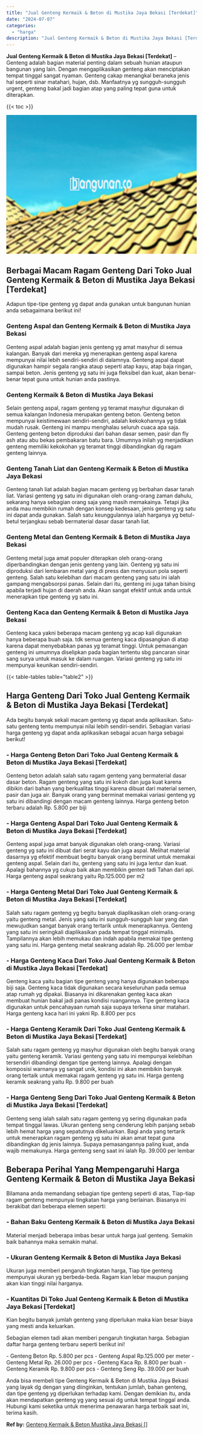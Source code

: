 ```yaml
---
title: "Jual Genteng Kermaik & Beton di Mustika Jaya Bekasi [Terdekat]"
date: "2024-07-07"
categories: 
  - "harga"
description: "Jual Genteng Kermaik & Beton di Mustika Jaya Bekasi [Terdekat]. Anda bisa membeli tipe Genteng Kermaik & Beton di Mustika Jaya Bekasi yang layak dg dengan ya..."
---
```


**Jual Genteng Kermaik & Beton di Mustika Jaya Bekasi \[Terdekat\]** – Genteng adalah bagian material penting dalam sebuah hunian ataupun bangunan yang lain. Dengan mengaplikasikan genteng akan menciptakan tempat tinggal sangat nyaman. Genteng cakap menangkal beraneka jenis hal seperti sinar matahari, hujan, dsb. Manfaatnya yg sungguh-sungguh urgent, genteng bakal jadi bagian atap yang paling tepat guna untuk diterapkan.

{{< toc >}}

![Jual Genteng Kermaik & Beton di Mustika Jaya Bekasi [Terdekat]](/images/genteng-minimalis-murah27.png)

## Berbagai Macam Ragam Genteng Dari Toko Jual Genteng Kermaik & Beton di Mustika Jaya Bekasi \[Terdekat\]

Adapun tipe-tipe genteng yg dapat anda gunakan untuk bangunan hunian anda sebagaimana berikut ini!

### Genteng Aspal dan Genteng Kermaik & Beton di Mustika Jaya Bekasi

Genteng aspal adalah bagian jenis genteng yg amat masyhur di semua kalangan. Banyak dari mereka yg menerapkan genteng aspal karena mempunyai nilai lebih sendiri-sendiri di dalamnya. Genteng aspal dapat digunakan hampir segala rangka ataup seperti atap kayu, atap baja ringan, sampai beton. Jenis genteng yg satu ini juga fleksibel dan kuat, akan benar-benar tepat guna untuk hunian anda pastinya.

### Genteng Kermaik & Beton di Mustika Jaya Bekasi

Selain genteng aspal, ragam genteng yg teramat masyhur digunakan di semua kalangan Indonesia merupakan genteng beton. Genteng beton mempunyai keistimewaan sendiri-sendiri, adalah kekokohannya yg tidak mudah rusak. Genteng ini mampu menghalau seluruh cuaca apa saja. Genteng genteng beton diproduksi dari bahan dasar semen, pasir dan fly ash atau abu bekas pembakaran batu bara. Umumnya inilah yg menjadikan genteng memiliki kekokohan yg teramat tinggi dibandingkan dg ragam genteng lainnya.

### Genteng Tanah Liat dan Genteng Kermaik & Beton di Mustika Jaya Bekasi

Genteng tanah liat adalah bagian macam genteng yg berbahan dasar tanah liat. Variasi genteng yg satu ini digunakan oleh orang-orang zaman dahulu, sekarang hanya sebagian orang saja yang masih memakainya. Tetapi jika anda mau membikin rumah dengan konsep kedesaan, jenis genteng yg satu ini dapat anda gunakan. Salah satu keunggulannya ialah harganya yg betul-betul terjangkau sebab bermaterial dasar dasar tanah liat.

### Genteng Metal dan Genteng Kermaik & Beton di Mustika Jaya Bekasi

Genteng metal juga amat populer diterapkan oleh orang-orang diperbandingkan dengan jenis genteng yang lain. Genteng yg satu ini diproduksi dari lembaran metal yang di press dan menyusun pola seperti genteng. Salah satu kelebihan dari macam genteng yang satu ini ialah gampang mengabsorpsi panas. Selain dari itu, genteng ini juga tahan bising apabila terjadi hujan di daerah anda. Akan sangat efektif untuk anda untuk menerapkan tipe genteng yg satu ini.

### Genteng Kaca dan Genteng Kermaik & Beton di Mustika Jaya Bekasi

Genteng kaca yakni beberapa macam genteng yg acap kali digunakan hanya beberapa buah saja. tdk semua genteng kaca dipasangkan di atap karena dapat menyebabkan panas yg teramat tinggi. Untuk pemasangan genteng ini umumnya diselipkan pada bagian tertentu sbg pancaran sinar sang surya untuk masuk ke dalam ruangan. Variasi genteng yg satu ini mempunyai keunikan sendiri-sendiri.

{{< table-tables table="table2" >}}

## Harga Genteng Dari Toko Jual Genteng Kermaik & Beton di Mustika Jaya Bekasi \[Terdekat\]

Ada begitu banyak sekali macam genteng yg dapat anda aplikasikan. Satu-satu genteng tentu mempunyai nilai lebih sendiri-sendiri. Sebagian variasi harga genteng yg dapat anda aplikasikan sebagai acuan harga sebagai berikut!

### \- Harga Genteng Beton Dari Toko Jual Genteng Kermaik & Beton di Mustika Jaya Bekasi \[Terdekat\]

Genteng beton adalah salah satu ragam genteng yang bermaterial dasar dasar beton. Ragam genteng yang satu ini kokoh dan juga kuat karena dibikin dari bahan yang berkualitas tinggi karena dibuat dari material semen, pasir dan juga air. Banyak orang yang berminat memakai variasi genteng yg satu ini dibandingi dengan macam genteng lainnya. Harga genteng beton terbaru adalah Rp. 5.800 per biji

### \- Harga Genteng Aspal Dari Toko Jual Genteng Kermaik & Beton di Mustika Jaya Bekasi \[Terdekat\]

Genteng aspal juga amat banyak digunakan oleh orang-orang. Variasi genteng yg satu ini dibuat dari serat kayu dan juga aspal. Melihat material dasarnya yg efektif membuat begitu banyak orang berminat untuk memakai genteng aspal. Selain dari itu, genteng yang satu ini juga lentur dan kuat. Apalagi bahannya yg cukup baik akan membikin genten tadi Tahan dari api. Harga genteng aspal seakrang yaitu Rp.125.000 per m2

### \- Harga Genteng Metal Dari Toko Jual Genteng Kermaik & Beton di Mustika Jaya Bekasi \[Terdekat\]

Salah satu ragam genteng yg begitu banyak diaplikasikan oleh orang-orang yaitu genteng metal. Jenis yang satu ini sungguh-sungguh luar yang dan mewujudkan sangat banyak orang tertarik untuk menerapkannya. Genteng yang satu ini seringkali diaplikasikan pada tempat tinggal minimalis. Tampilannya akan lebih memukau dan indah apabila memakai tipe genteng yang satu ini. Harga genteng metal seakrang adalah Rp. 26.000 per lembar

### \- Harga Genteng Kaca Dari Toko Jual Genteng Kermaik & Beton di Mustika Jaya Bekasi \[Terdekat\]

Genteng kaca yaitu bagian tipe genteng yang hanya digunakan beberapa biji saja. Genteng kaca tidak digunakan secara keseluruhan pada semua atap rumah yg dipakai. Biasanya ini dikarenakan genteg kaca akan membuat hunian bakal jadi panas kondisi ruangannya. Tipe genteng kaca digunakan untuk pencahayaan rumah saja supaya terkena sinar matahari. Harga genteng kaca hari ini yakni Rp. 8.800 per pcs

### \- Harga Genteng Keramik Dari Toko Jual Genteng Kermaik & Beton di Mustika Jaya Bekasi \[Terdekat\]

Salah satu ragam genteng yg masyhur digunakan oleh begitu banyak orang yaitu genteng keramik. Variasi genteng yang satu ini mempunyai kelebihan tersendiri dibandingi dengan tipe genteng lainnya. Apalagi dengan komposisi warnanya yg sangat unik, kondisi ini akan membikin banyak orang tertaik untuk memakai ragam genteng yg satu ini. Harga genteng keramik seakrang yaitu Rp. 9.800 per buah

### \- Harga Genteng Seng Dari Toko Jual Genteng Kermaik & Beton di Mustika Jaya Bekasi \[Terdekat\]

Genteng seng ialah salah satu ragam genteng yg sering digunakan pada tempat tinggal lawas. Ukuran genteng seng cenderung lebih panjang sebab lebih hemat harga yang sepatutnya dikeluarkan. Bagi anda yang tertarik untuk menerapkan ragam genteng yg satu ini akan amat tepat guna dibandingkan dg jenis lainnya. Supaya pemasangannya paling kuat, anda wajib memakunya. Harga genteng seng saat ini ialah Rp. 39.000 per lembar

## Beberapa Perihal Yang Mempengaruhi Harga Genteng Kermaik & Beton di Mustika Jaya Bekasi

Bilamana anda memandang sebagian tipe genteng seperti di atas, Tiap-tiap ragam genteng mempunyai tingkatan harga yang berlainan. Biasanya ini berakibat dari beberapa elemen seperti:

### \- Bahan Baku Genteng Kermaik & Beton di Mustika Jaya Bekasi

Material menjadi beberapa imbas besar untuk harga jual genteng. Semakin baik bahannya maka semakin mahal.

### \- Ukuran Genteng Kermaik & Beton di Mustika Jaya Bekasi

Ukuran juga memberi pengaruh tingkatan harga, Tiap tipe genteng mempunyai ukuran yg berbeda-beda. Ragam kian lebar maupun panjang akan kian tinggi nilai harganya.

### \- Kuantitas Di Toko Jual Genteng Kermaik & Beton di Mustika Jaya Bekasi \[Terdekat\]

Kian begitu banyak jumlah genteng yang diperlukan maka kian besar biaya yang mesti anda keluarkan.

Sebagian elemen tadi akan memberi pengaruh tingkatan harga. Sebagian daftar harga genteng terbaru seperti berikut ini!

\- Genteng Beton Rp. 5.800 per pcs - Genteng Aspal Rp.125.000 per meter - Genteng Metal Rp. 26.000 per pcs - Genteng Kaca Rp. 8.800 per buah - Genteng Keramik Rp. 9.800 per pcs - Genteng Seng Rp. 39.000 per buah

Anda bisa membeli tipe Genteng Kermaik & Beton di Mustika Jaya Bekasi yang layak dg dengan yang diinginkan, tentukan jumlah, bahan genteng, dan tipe genteng yg diperlukan terhadap kami. Dengan demikian itu, anda akan mendapatkan genteng yg yang sesuai dg untuk tempat tinggal anda. Hubungi kami seketika untuk menerima penawaran harga terbaik saat ini, terima kasih.

**Ref by:**  [Genteng Kermaik & Beton  Mustika Jaya Bekasi []](https://id.wikipedia.org/wiki/Genteng)
